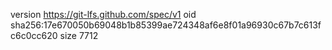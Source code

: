 version https://git-lfs.github.com/spec/v1
oid sha256:17e670050b69048b1b85399ae724348af6e8f01a96930c67b7c613fc6c0cc620
size 7712
